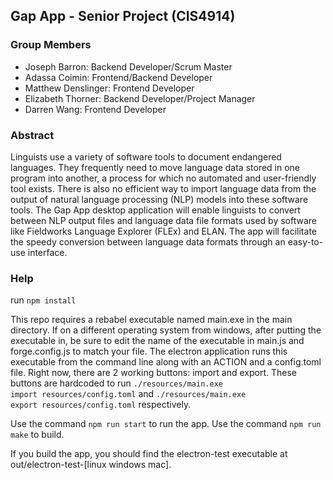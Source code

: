 ## Gap App - Senior Project (CIS4914)

### Group Members
- Joseph Barron: Backend Developer/Scrum Master 
- Adassa Coimin: Frontend/Backend Developer 
- Matthew Denslinger: Frontend Developer  
- Elizabeth Thorner: Backend Developer/Project Manager  
- Darren Wang: Frontend Developer


### Abstract 

Linguists use a variety of software tools to document endangered languages. They frequently need to move language data stored in one program into another, a process for which no automated and user-friendly tool exists. There is also no efficient way to import language data from the output of natural language processing (NLP) models into these software tools. The Gap App desktop application will enable linguists to convert between NLP output files and language data file formats used by software like Fieldworks Language Explorer (FLEx) and ELAN. The app will facilitate the speedy conversion between language data formats through an easy-to-use interface. 


### Help

run <code>npm install</code>

This repo requires a rebabel executable named main.exe in the main directory. If on a different operating system from windows, after putting the executable in, be sure to edit the name of the executable in main.js and forge.config.js to match your file. The electron application runs this executable from the command line along with an ACTION and a config.toml file. Right now, there are 2 working buttons: import and export. These buttons are hardcoded to run <code>./resources/main.exe import resources/config.toml</code> and <code>./resources/main.exe export resources/config.toml</code> respectively.

Use the command <code>npm run start</code> to run the app. Use the command <code>npm run make</code> to build.

If you build the app, you should find the electron-test executable at out/electron-test-[linux windows mac].
